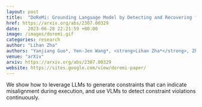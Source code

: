 ```yaml
---
layout: post
title:  "DoReMi: Grounding Language Model by Detecting and Recovering from Plan-Execution Misalignment"
href: https://arxiv.org/abs/2307.00329
date:   2023-06-28 22:21:59 +00:00
image: /images/doremi.gif
categories: research
author: "Lihan Zha"
authors: "Yanjiang Guo*, Yen-Jen Wang*, <strong>Lihan Zha*</strong>, Zheyuan Jiang, Jianyu Chen"
venue: "arXiv"
arxiv: https://arxiv.org/abs/2307.00329
website: https://sites.google.com/view/doremi-paper/
---
```

We show how to leverage LLMs to generate constraints that can indicate misalignment during execution, and use VLMs to detect constraint violations continuously.